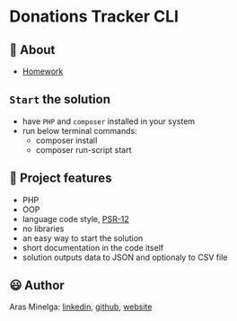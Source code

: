 # Donations Tracker CLI

## 🌟 About

- [Homework](Homework.pdf)

## `Start` the solution

-   have `PHP` and `composer` installed in your system
-   run below terminal commands:
    -   composer install
    -   composer run-script start

## 🎯 Project features

-   PHP
-   OOP
-   language code style, [PSR-12](https://www.php-fig.org/psr/psr-12/)
-   no libraries
-   an easy way to start the solution
-   short documentation in the code itself
-   solution outputs data to JSON and optionaly to CSV file

## 😃 Author

Aras Minelga: [linkedin](https://www.linkedin.com/in/aras-minelga/), [github](https://github.com/Dirigentas), [website](https://aras.website/)